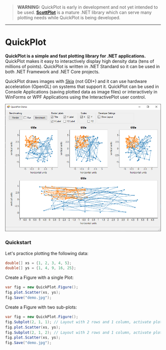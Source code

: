 > **WARNING:** QuickPlot is early in development and not yet intended to be used. **[ScottPlot](https://github.com/swharden/ScottPlot)** is a mature .NET library which can serve many plotting needs while QuickPlot is being developed.

---

# QuickPlot
**QuickPlot is a simple and fast plotting library for .NET applications.** QuickPlot makes it easy to interactively display high density data (tens of millions of points). QuickPlot is written in .NET Standard so it can be used in both .NET Framework and .NET Core projects.

QuickPlot draws images with [Skia](https://skia.org/) (not GDI+) and it can use hardware acceleration (OpenGL) on systems that support it. QuickPlot can be used in Console Applications (saving plotted data as image files) or interactively in WinForms or WPF Applications using the InteractivePlot user control.

![](dev/quickplot-screenshot.png)

### Quickstart

Let's practice plotting the following data:

```cs
double[] xs = {1, 2, 3, 4, 5};
double[] ys = {1, 4, 9, 16, 25};
```

Create a Figure with a single Plot:

```cs
var fig = new QuickPlot.Figure();
fig.plot.Scatter(xs, ys);
fig.Save("demo.jpg");
```

Create a Figure with two sub-plots:

```cs
var fig = new QuickPlot.Figure();
fig.Subplot(2, 1, 1); // Layout with 2 rows and 1 column, activate plot 1
fig.plot.Scatter(xs, ys);
fig.Subplot(2, 1, 2); // Layout with 2 rows and 1 column, activate plot 2
fig.plot.Scatter(xs, ys);
fig.Save("demo.jpg");
```